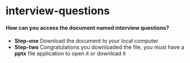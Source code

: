 # interview-questions


#### How can you access the document named interview questions?
- **Step-one** Download the document to your local computer
- **Step-two** Congratulations you downloaded the file, you must have a **pptx** file application to open it or download it
  
